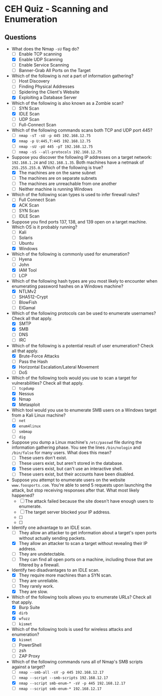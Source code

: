 # CEH Quiz - Scanning and Enumeration

## Questions
- What does the Nmap `-sU` flag do?
  - [ ] Enable TCP scanning
  - [x] Enable UDP Scanning
  - [ ] Enable Service Scanning
  - [ ] Banner-Grab All Ports on the Target

- Which of the following is _not_ a part of information gathering?
  - [ ] Host Discovery
  - [ ] Finding Physical Addresses
  - [ ] Spidering the Client's Website
  - [x] Exploiting a Database Server

- Which of the following is also known as a Zombie scan?
  - [ ] SYN Scan
  - [x] IDLE Scan
  - [ ] UDP Scan
  - [ ] Full-Connect Scan

- Which of the following commands scans both TCP and UDP port 445?
  - [ ] `nmap -sT -sU -p 445 192.168.12.75`
  - [x] `nmap -p U:445,T:445 192.168.12.75`
  - [ ] `nmap -sU -pU 445 -pT 192.168.12.75 `
  - [ ] `nmap -sS --all-protocols 192.168.12.75 `

- Suppose you discover the following IP addresses on a target network: `192.168.1.24` and `192.168.1.35`. Both machines have a netmask of `255.255.255.0`. Which of the following is true?
  - [x] The machines are on the same subnet
  - [ ] The machines are on separate subnets
  - [ ] The machines are unreachable from one another
  - [ ] Neither machine is running Windows

- Which of the following scan types is used to infer firewall rules?
  - [ ] Full Connect Scan
  - [x] ACK Scan
  - [ ] SYN Scan
  - [ ] IDLE Scan

- Suppose you find ports 137, 138, and 139 open on a target machine. Which OS is it probably running?
  - [ ] Kali
  - [ ] Solaris
  - [ ] Ubuntu
  - [x] Windows

- Which of the following is commonly used for enumeration?
  - [ ] Hyena
  - [ ] John
  - [x] IAM Tool
  - [ ] LCP

- Which of the following hash types are you most likely to encounter when enumerating password hashes on a Windows machine?
  - [x] NTLMv2
  - [ ] SHA512-Crypt
  - [ ] BlowFish
  - [ ] ElGamal

- Which of the following protocols can be used to enumerate usernames? Check all that apply.
  - [x] SMTP
  - [x] SMB
  - [ ] DNS
  - [ ] IRC

- Which of the following is a potential result of user enumeration? Check all that apply.
  - [x] Brute-Force Attacks
  - [ ] Pass the Hash
  - [x] Horizontal Escalation/Lateral Movement
  - [ ] DoS

- Which of the following tools would you use to scan a target for vulnerabilities? Check all that apply.
  - [ ] `tcpdump`
  - [x] Nessus
  - [x] Nmap
  - [x] Metasploit

- Which tool would you use to enumerate SMB users on a Windows target from a Kali Linux machine?
  - [ ] `net`
  - [x] `enum4linux`
  - [ ] `smbmap`
  - [ ] `dig`

- Suppose you dump a Linux machine's `/etc/passwd` file during the information gathering phase. You see the lines `/bin/nologin` and `/bin/false` for many users. What does this mean?
  - [ ] These users don't exist.
  - [ ] These users exist, but aren't stored in the database.
  - [x] These users exist, but can't use an interactive shell.
  - [ ] These users exist, but their accounts have been disabled.

- Suppose you attempt to enumerate users on the website `www.foosports.com`. You're able to send 5 requests upon launching the attack, but stop receiving responses after that. What most likely happened?
  - [ ] The attack failed because the site doesn't have enough users to enumerate.
  - [ ] The target server blocked your IP address.
  - [ ]
  - [ ]

- Identify one advantage to an IDLE scan.
  - [ ] They allow an attacker to get information about a target's open ports without actually sending packets.
  - [x] They allow an attacker to scan a target without revealing their IP address.
  - [ ] They are undetectable.
  - [ ] They can find all open ports on a machine, including those that are filtered by a firewall.

- Identify two disadvantages to an IDLE scan.
  - [x] They require more machines than a SYN scan.
  - [ ] They are unreliable.
  - [ ] They rarely work.
  - [x] They are slow.

- Which of the following tools allows you to enumerate URLs? Check all that apply.
  - [x] Burp Suite
  - [x] `dirb`
  - [x] `wfuzz`
  - [ ] `kismet`

- Which of the following tools is used for wireless attacks and enumeration?
  - [x] `kismet`
  - [ ] PowerShell
  - [ ] zsh
  - [ ] ZAP Proxy

- Which of the following commands runs all of Nmap's SMB scripts against a target?
  - [ ] `nmap --smb-all -sV -p 445 192.168.12.17`
  - [ ] `nmap --script --smb-scripts 192.168.12.17`
  - [x] `nmap --script smb-enum-* -sV -p 445 192.168.12.17`
  - [ ] `nmap --script smb-enum-* 192.168.12.17`
